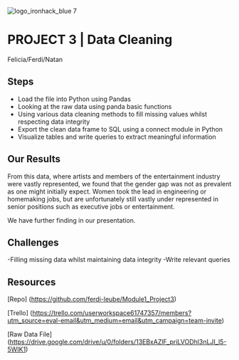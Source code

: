 ![logo_ironhack_blue 7](https://user-images.githubusercontent.com/23629340/40541063-a07a0a8a-601a-11e8-91b5-2f13e4e6b441.png)

# PROJECT 3 | Data Cleaning

Felicia/Ferdi/Natan
  
## Steps

- Load the file into Python using Pandas 
- Looking at the raw data using panda basic functions
- Using various data cleaning methods to fill missing values whilst respecting data
  integrity
- Export the clean data frame to SQL using a connect module in Python
- Visualize tables and write queries to extract meaningful information

## Our Results

  From this data, where artists and members of the entertainment industry were vastly represented, we found that the gender gap was not as prevalent as one might initially expect. Women took the lead in engineering or homemaking jobs, but are unfortunately still vastly under represented in senior positions such as executive jobs or entertainment.
  
  We have further finding in our presentation.

## Challenges

  -Filling missing data whilst maintaining data integrity
  -Write relevant queries

## Resources

[Repo] (https://github.com/ferdi-leube/Module1_Project3)

[Trello] (https://trello.com/userworkspace61747357/members?utm_source=eval-email&utm_medium=email&utm_campaign=team-invite)

[Raw Data File] (https://drive.google.com/drive/u/0/folders/13EBxAZlF_priLVODhl3nLJI_l5-5WIK1)
